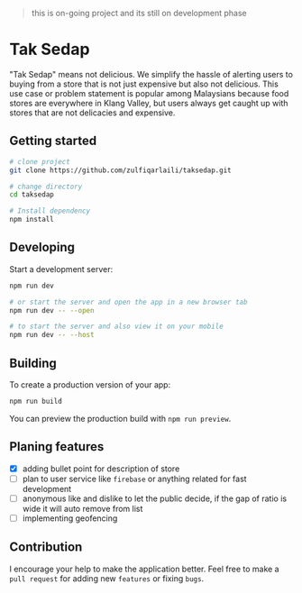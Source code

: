 > this is on-going project and its still on development phase

# Tak Sedap

"Tak Sedap" means not delicious. We simplify the hassle of alerting users to buying from a store that is not just expensive but also not delicious. This use case or problem statement is popular among Malaysians because food stores are everywhere in Klang Valley, but users always get caught up with stores that are not delicacies and expensive.

## Getting started

```bash
# clone project
git clone https://github.com/zulfiqarlaili/taksedap.git

# change directory
cd taksedap

# Install dependency
npm install

```

## Developing

Start a development server:

```bash
npm run dev

# or start the server and open the app in a new browser tab
npm run dev -- --open

# to start the server and also view it on your mobile
npm run dev -- --host
```

## Building

To create a production version of your app:

```bash
npm run build
```

You can preview the production build with `npm run preview`.

## Planing features

- [x] adding bullet point for description of store
- [ ] plan to user service like `firebase` or anything related for fast development
- [ ] anonymous like and dislike to let the public decide, if the gap of ratio is wide it will auto remove from list
- [ ] implementing geofencing

## Contribution

I encourage your help to make the application better. Feel free to make a `pull request` for adding new `features` or fixing `bugs`.
